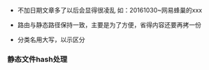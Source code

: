 - 不加日期文章多了以后会显得很凌乱
如：20161030~网易蜂巢的xxx

- 路由与静态路径保持一致，主要是为了方便，省得内容还要再拷一份
- 分类名用大写，以示区分


### 静态文件hash处理
